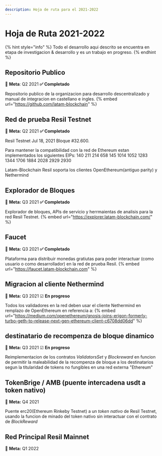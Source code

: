 ```yaml
---
description: Hoja de ruta para el 2021-2022
---
```


# Hoja de Ruta 2021-2022

{% hint style="info" %}
Todo el desarrollo aqui descrito se encuentra en etapa de investigacion & desarrollo y es un trabajo en progreso.
{% endhint %}

## Repositorio Publico

🎯 **Meta**: Q2 2021 **✅ Completado**

Repositorio publico de la organizacion para desarrollo descentralizado y manual de integracion en castellano e ingles. 
{% embed url="https://github.com/latam-blockchain" %}

## Red de prueba Resil Testnet

🎯 **Meta:** Q2 2021 **✅ Completado**  

Resil Testnet Jul 18, 2021 Bloque #32.600.

Para mantener la compatibilidad con la red de Ethereum estan implementados los siguientes EIPs: 140 211 214 658 145 1014 1052 1283 1344 1706 1884 2028 2929 2930

Latam-Blockchain Resil soporta los clientes OpenEthereum(antiguo parity) y Nethermind

## Explorador de Bloques

🎯 **Meta:** Q3 2021 **✅ Completado**    

Explorador de bloques, APIs de servicio y herrmaientas de analisis para la red Resil Testnet.
{% embed url="https://explorer.latam-blockchain.com/" %}

## Faucet

🎯 **Meta:** Q3 2021 **✅ Completado**   

Plataforma para distribuir monedas gratiutas para poder interactuar (como usuario o como desarrollador) en la red de prueba Resil.
{% embed url="https://faucet.latam-blockchain.com" %}

## **Migracion al cliente Nethermind**

🎯 **Meta:** Q3 2021 ☑  **En progreso**   

Todos los validadores en la red deben usar el cliente Nethermind en remplazo de OpenEthereum en referencia a:
{% embed url="https://medium.com/openethereum/gnosis-joins-erigon-formerly-turbo-geth-to-release-next-gen-ethereum-client-c6708dd06dd" %}

## **destinatario de recompenza de bloque dinamico**

🎯 **Meta:** Q3 2021  ☑  **En progreso**

Reimplementacion de los contratos  _ValidatorsSet_ y _Blockreward_ en funcion de permitir la maleabilidad de la recompenza de bloque a los destinatarios segun la titularidad de tokens no fungibles en una red externa "Ethereum"


## **TokenBrige / AMB (puente intercadena usdt a token nativo)**

🎯 **Meta:** Q4 2021   

Puente erc20(Ethereum Rinkeby Testnet) a un _token nativo_ de Resil Testnet, usando la funcion de minado del token nativo sin interactuar con el contrato de _BlockReward_


## **Red Principal Resil Mainnet**

🎯 **Meta:** Q1 2022





